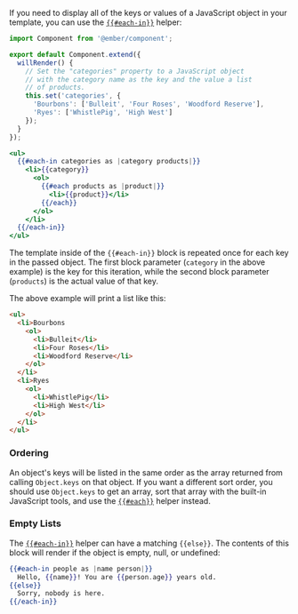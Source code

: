 If you need to display all of the keys or values of a JavaScript object in your template,
you can use the [`{{#each-in}}`](https://www.emberjs.com/api/ember/release/classes/Ember.Templates.helpers/methods/if?anchor=each-in) helper:

```/app/components/store-categories.js
import Component from '@ember/component';

export default Component.extend({
  willRender() {
    // Set the "categories" property to a JavaScript object
    // with the category name as the key and the value a list
    // of products.
    this.set('categories', {
      'Bourbons': ['Bulleit', 'Four Roses', 'Woodford Reserve'],
      'Ryes': ['WhistlePig', 'High West']
    });
  }
});
```

```/app/templates/components/store-categories.hbs
<ul>
  {{#each-in categories as |category products|}}
    <li>{{category}}
      <ol>
        {{#each products as |product|}}
          <li>{{product}}</li>
        {{/each}}
      </ol>
    </li>
  {{/each-in}}
</ul>
```

The template inside of the `{{#each-in}}` block is repeated once for each key in the passed object.
The first block parameter (`category` in the above example) is the key for this iteration,
while the second block parameter (`products`) is the actual value of that key.

The above example will print a list like this:

```html
<ul>
  <li>Bourbons
    <ol>
      <li>Bulleit</li>
      <li>Four Roses</li>
      <li>Woodford Reserve</li>
    </ol>
  </li>
  <li>Ryes
    <ol>
      <li>WhistlePig</li>
      <li>High West</li>
    </ol>
  </li>
</ul>
```

### Ordering

An object's keys will be listed in the same order as the array returned from calling `Object.keys` on that object.
If you want a different sort order, you should use `Object.keys` to get an array, sort that array with the built-in JavaScript tools,
and use the [`{{#each}}`](https://www.emberjs.com/api/ember/release/classes/Ember.Templates.helpers/methods/if?anchor=each-in) helper instead.

### Empty Lists

The [`{{#each-in}}`](https://www.emberjs.com/api/ember/release/classes/Ember.Templates.helpers/methods/if?anchor=each-in)
helper can have a matching `{{else}}`.
The contents of this block will render if the object is empty, null, or undefined:

```handlebars
{{#each-in people as |name person|}}
  Hello, {{name}}! You are {{person.age}} years old.
{{else}}
  Sorry, nobody is here.
{{/each-in}}
```
